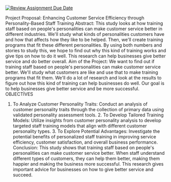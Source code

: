 [![Review Assignment Due Date](https://classroom.github.com/assets/deadline-readme-button-24ddc0f5d75046c5622901739e7c5dd533143b0c8e959d652212380cedb1ea36.svg)](https://classroom.github.com/a/N24Xct0L)

Project Proposal: Enhancing Customer Service Efficiency through Personality-Based Staff Training
Abstract: This study looks at how training staff based on people's personalities can make customer service better in different industries. We'll study what kinds of personalities customers have and how that affects how they like to be helped. Then, we'll create training programs that fit these different personalities. By using both numbers and stories to study this, we hope to find out why this kind of training works and give tips on how to do it well. This research can help businesses give better service and do better overall.
Aim of the Project: We want to find out if training staff based on people's personalities can make customer service better. We'll study what customers are like and use that to make training programs that fit them. We'll do a lot of research and look at the results to figure out how this kind of training can help businesses do well. Our goal is to help businesses give better service and be more successful.
OBJECTİVES
1. To Analyze Customer Personality Traits: Conduct an analysis of customer personality traits through the collection of primary data using validated personality assessment tools. 2. To Develop Tailored Training Models: Utilize insights from customer personality analysis to develop targeted staff training models that align with different customer personality types. 3. To Explore Potential Advantages: Investigate the potential benefits of personalized staff training in improving service efficiency, customer satisfaction, and overall business performance.
Conclusion: This study shows that training staff based on people's personalities can make customer service better. When staff understand different types of customers, they can help them better, making them happier and making the business more successful. This research gives important advice for businesses on how to give better service and succeed.
